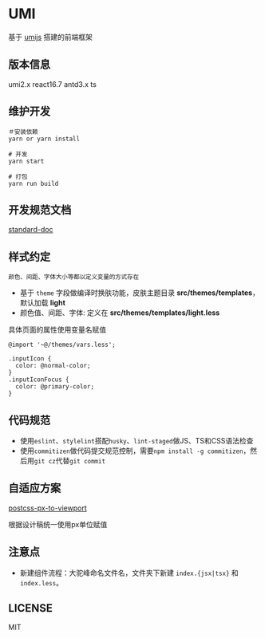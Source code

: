 # UMI

基于 [umijs](https://umijs.org/zh/guide/) 搭建的前端框架

## 版本信息
umi2.x react16.7 antd3.x ts

## 维护开发

```
＃安装依赖
yarn or yarn install

# 开发
yarn start

# 打包
yarn run build
```

## 开发规范文档

[standard-doc](http://work.lidig.net:8088/framework/front-framework/standard-doc)

## 样式约定
	颜色、间距、字体大小等都以定义变量的方式存在
    
* 基于 `theme` 字段做编译时换肤功能，皮肤主题目录 **src/themes/templates**，默认加载 **light**
* 颜色值、间距、字体: 定义在 **src/themes/templates/light.less**

具体页面的属性使用变量名赋值

```less
@import '~@/themes/vars.less';

.inputIcon {
  color: @normal-color;
}
.inputIconFocus {
  color: @primary-color;
}
```

## 代码规范

* 使用`eslint`、`stylelint`搭配`husky`、`lint-staged`做JS、TS和CSS语法检查
* 使用`commitizen`做代码提交规范控制，需要`npm install -g commitizen`，然后用`git cz`代替`git commit`

## 自适应方案

[postcss-px-to-viewport](https://github.com/evrone/postcss-px-to-viewport)

根据设计稿统一使用px单位赋值

## 注意点

* 新建组件流程：大驼峰命名文件名，文件夹下新建 `index.{jsx|tsx}` 和 `index.less`。

## LICENSE

MIT
